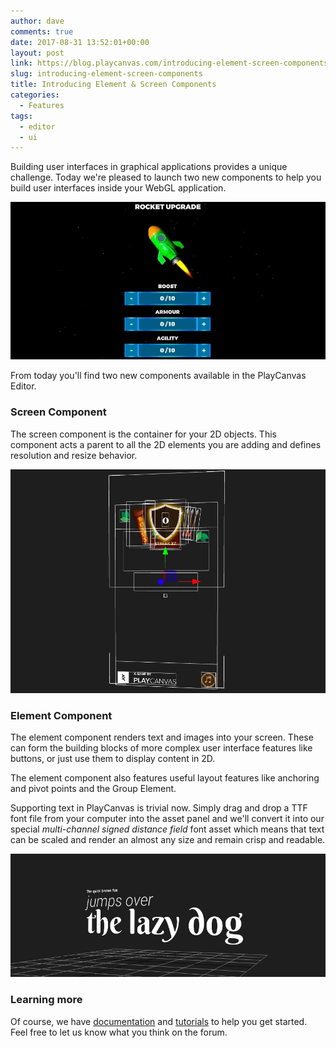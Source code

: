 ```yaml
---
author: dave
comments: true
date: 2017-08-31 13:52:01+00:00
layout: post
link: https://blog.playcanvas.com/introducing-element-screen-components/
slug: introducing-element-screen-components
title: Introducing Element & Screen Components
categories:
  - Features
tags:
  - editor
  - ui
---
```


Building user interfaces in graphical applications provides a unique challenge. Today we're pleased to launch two new components to help you build user interfaces inside your WebGL application.

![Sample Game UI](/assets/media/sample-game-ui.gif)

From today you'll find two new components available in the PlayCanvas Editor.

### Screen Component

The screen component is the container for your 2D objects. This component acts a parent to all the 2D elements you are adding and defines resolution and resize behavior.

![Master Archer Screen](/assets/media/editor-master-archer.jpg)

### Element Component

The element component renders text and images into your screen. These can form the building blocks of more complex user interface features like buttons, or just use them to display content in 2D.

The element component also features useful layout features like anchoring and pivot points and the Group Element.

Supporting text in PlayCanvas is trivial now. Simply drag and drop a TTF font file from your computer into the asset panel and we'll convert it into our special *multi-channel signed distance field* font asset which means that text can be scaled and render an almost any size and remain crisp and readable.

![Text Elements](/assets/media/editor-text-elements.jpg)

### Learning more

Of course, we have [documentation](https://developer.playcanvas.com/en/user-manual/user-interface/) and [tutorials](https://developer.playcanvas.com/en/tutorials/?tags=ui) to help you get started. Feel free to let us know what you think on the forum.
